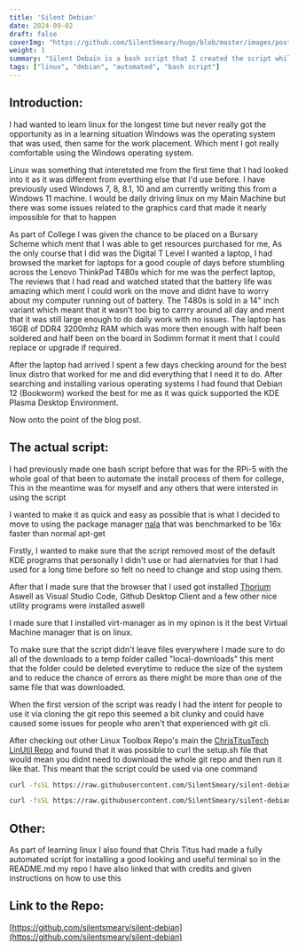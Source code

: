 ```yaml
---
title: 'Silent Debian'
date: 2024-09-02
draft: false
coverImg: "https://github.com/SilentSmeary/hugo/blob/master/images/posts/silent-debian.png?raw=true"
weight: 1
summary: "Silent Debain is a bash script that I created the script whilst learning linux to make the installation process quicker"
tags: ["linux", "debian", "automated", "bash script"]
---
```

## Introduction:
I had wanted to learn linux for the longest time but never really got the opportunity as in a learning situation Windows was the operating system that was used, then same for the work placement. Which ment I got really comfortable using the Windows operating system.

Linux was something that interetsted me from the first time that I had looked into it as it was different from everthing else that I'd use before. I have previously used Windows 7, 8, 8.1, 10 and am currently writing this from a Windows 11 machine. I would be daily driving linux on my Main Machine but there was some issues related to the graphics card that made it nearly impossible for that to happen

As part of College I was given the chance to be placed on a Bursary Scheme which ment that I was able to get resources purchased for me, As the only course that I did was the Digital T Level I wanted a laptop, I had browsed the market for laptops for a good couple of days before stumbling across the Lenovo ThinkPad T480s which for me was the perfect laptop, The reviews that I had read and watched stated that the battery life was amazing which ment I could work on the move and didnt have to worry about my computer running out of battery. The T480s is sold in a 14" inch variant which meant that it wasn't too big to carrry around all day and ment that it was still large enough to do daily work with no issues. The laptop has 16GB of DDR4 3200mhz RAM which was more then enough with half been soldered and half been on the board in Sodimm format it ment that I could replace or upgrade if required.

After the laptop had arrived I spent a few days checking around for the best linux distro that worked for me and did everything that I need it to do. After searching and installing various operating systems I had found that Debian 12 (Bookworm) worked the best for me as it was quick supported the KDE Plasma Desktop Environment. 

Now onto the point of the blog post.

## The actual script:
I had previously made one bash script before that was for the RPi-5 with the whole goal of that been to automate the install process of them for college, This in the meantime was for myself and any others that were intersted in using the script

I wanted to make it as quick and easy as possible that is what I decided to move to using the package manager [nala](https://gitlab.com/volian/nala) that was benchmarked to be 16x faster than normal apt-get

Firstly, I wanted to make sure that the script removed most of the default KDE programs that personally I didn't use or had alernatvies for that I had used for a long time before so felt no need to change and stop using them.

After that I made sure that the browser that I used got installed [Thorium](https://github.com/Alex313031/thorium) Aswell as Visual Studio Code, Github Desktop Client and a few other nice utility programs were installed aswell

I made sure that I installed virt-manager as in my opinon is it the best Virtual Machine manager that is on linux.

To make sure that the script didn't leave files everywhere I made sure to do all of the downloads to a temp folder called "local-downloads" this ment that the folder could be deleted everytime to reduce the size of the system and to reduce the chance of errors as there might be more than one of the same file that was downloaded.

When the first version of the script was ready I had the intent for people to use it via cloning the git repo this seemed a bit clunky and could have caused some issues for people who aren't that experienced with git cli.

After checking out other Linux Toolbox Repo's main the [ChrisTitusTech LinUtil Repo](https://github.com/christitustech/linutil) and found that it was possible to curl the setup.sh file that would mean you didnt need to download the whole git repo and then run it like that. This meant that the script could be used via one command

```bash
curl -fsSL https://raw.githubusercontent.com/SilentSmeary/silent-debian/main/setup.sh | sh
```

```bash
curl -fsSL https://raw.githubusercontent.com/SilentSmeary/silent-debian/main/setup-dev.sh | sh
```

## Other:
As part of learning linux I also found that Chris Titus had made a fully automated script for installing a good looking and useful terminal so in the README.md my repo I have also linked that with credits and given instructions on how to use this

## Link to the Repo:
[https://github.com/silentsmeary/silent-debian](https://github.com/silentsmeary/silent-debian)